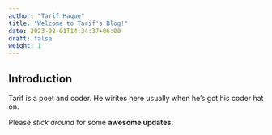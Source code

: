 ```yaml
---
author: "Tarif Haque"
title: "Welcome to Tarif's Blog!"
date: 2023-08-01T14:34:37+06:00
draft: false
weight: 1 
---
```

## Introduction


Tarif is a poet and coder. He wirites here usually when he’s got his coder hat on.

Please *stick around* for some **awesome updates.**
